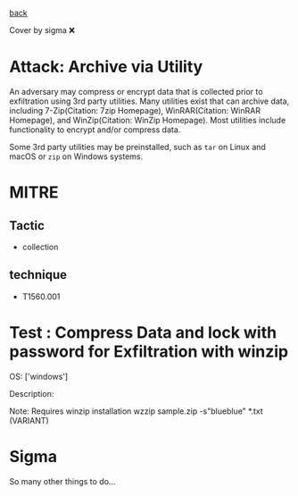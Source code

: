 [back](../index.md)

Cover by sigma :x: 

# Attack: Archive via Utility

 An adversary may compress or encrypt data that is collected prior to exfiltration using 3rd party utilities. Many utilities exist that can archive data, including 7-Zip(Citation: 7zip Homepage), WinRAR(Citation: WinRAR Homepage), and WinZip(Citation: WinZip Homepage). Most utilities include functionality to encrypt and/or compress data.

Some 3rd party utilities may be preinstalled, such as `tar` on Linux and macOS or `zip` on Windows systems.

# MITRE
## Tactic
  - collection

## technique
  - T1560.001

# Test : Compress Data and lock with password for Exfiltration with winzip

OS: ['windows']

Description:

 Note: Requires winzip installation
wzzip sample.zip -s"blueblue" *.txt (VARIANT)


# Sigma

 So many other things to do...